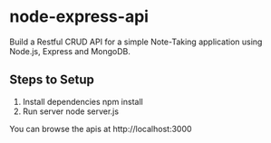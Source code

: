 # node-express-api

Build a Restful CRUD API for a simple Note-Taking application using Node.js, Express and MongoDB.

## Steps to Setup
1. Install dependencies
npm install
2. Run server
node server.js

You can browse the apis at http://localhost:3000
